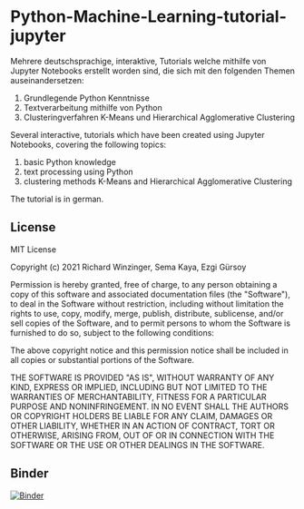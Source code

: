 # Python-Machine-Learning-tutorial-jupyter

Mehrere deutschsprachige, interaktive, Tutorials welche mithilfe von Jupyter Notebooks erstellt worden sind, die sich mit den folgenden Themen auseinandersetzen:

1. Grundlegende Python Kenntnisse
2. Textverarbeitung mithilfe von Python
3. Clusteringverfahren K-Means und Hierarchical Agglomerative Clustering

Several interactive, tutorials which have been created using Jupyter Notebooks, covering the following topics:

1. basic Python knowledge
2. text processing using Python
3. clustering methods K-Means and Hierarchical Agglomerative Clustering

The tutorial is in german.

## License
MIT License

Copyright (c) 2021 Richard Winzinger, Sema Kaya, Ezgi Gürsoy

Permission is hereby granted, free of charge, to any person obtaining a copy
of this software and associated documentation files (the "Software"), to deal
in the Software without restriction, including without limitation the rights
to use, copy, modify, merge, publish, distribute, sublicense, and/or sell
copies of the Software, and to permit persons to whom the Software is
furnished to do so, subject to the following conditions:

The above copyright notice and this permission notice shall be included in all
copies or substantial portions of the Software.

THE SOFTWARE IS PROVIDED "AS IS", WITHOUT WARRANTY OF ANY KIND, EXPRESS OR
IMPLIED, INCLUDING BUT NOT LIMITED TO THE WARRANTIES OF MERCHANTABILITY,
FITNESS FOR A PARTICULAR PURPOSE AND NONINFRINGEMENT. IN NO EVENT SHALL THE
AUTHORS OR COPYRIGHT HOLDERS BE LIABLE FOR ANY CLAIM, DAMAGES OR OTHER
LIABILITY, WHETHER IN AN ACTION OF CONTRACT, TORT OR OTHERWISE, ARISING FROM,
OUT OF OR IN CONNECTION WITH THE SOFTWARE OR THE USE OR OTHER DEALINGS IN THE
SOFTWARE.

## Binder

[![Binder](https://mybinder.org/badge_logo.svg)](https://mybinder.org/v2/gl/RichardWin%2Fpython-tutorial-jupyter/main)
